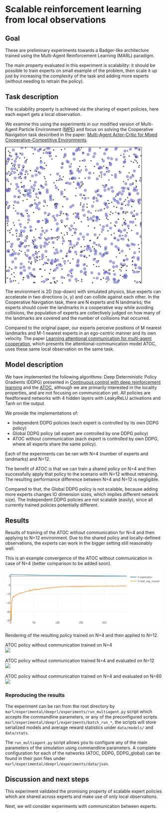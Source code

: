 # Scalable reinforcement learning from local observations


## Goal
These are preliminary experiments towards a Badger-like architecture trained using the Multi-Agent Reinforcement Learning (MARL) paradigm.

The main property evaluated in this experiment is scalability: it should be possible to train experts on small example of the problem, then scale it up just by increasing the complexity of the task and adding more experts (without needing to retrain the policy).

## Task description

The scalability property is achieved via the sharing of expert policies, here each expert gets a local observation. 

We examine this using the experiments in our modified version of Multi-Agent Particle Environment ([MPE](https://github.com/openai/multiagent-particle-envs)) and focus on solving the Cooperative Navigation task described in the paper: [Multi-Agent Actor-Critic for Mixed Cooperative-Competitive Environments](
https://arxiv.org/abs/1706.02275).

![Environment containing agents (blue) and landmarks (black)](images/env_small.png) 

The environment is 2D (top-down) with simulated physics, blue experts can accelerate in two directions (x, y) and can collide against each other.
In the Cooperative Navigation task, there are N experts and N landmarks; the experts should cover the landmarks in a cooperative way while avoiding collisions, the population of experts are collectively judged on how many of the landmarks are covered and the number of collisions that occurred.

Compared to the original paper, our experts perceive positions of M nearest landmarks and M-1 nearest experts in an ego-centric manner and its own velocity. The paper [Learning attentional communication for multi-agent cooperation](https://arxiv.org/abs/1805.07733), which presents the attentional-communication model ATOC, uses these same local observation on the same task.

## Model description

We have implemented the following algorithms: Deep Deterministic Policy Gradients (DDPG) presented in [Continuous control with deep reinforcement learning](https://arxiv.org/pdf/1509.02971.pdf) and the [ATOC](https://arxiv.org/abs/1805.07733), although we are primarily interested in the locality properties, and are not focusing on communication yet. All policies are feedforward networks with 4 hidden layers with LeakyReLU activations and Tanh on the output.

We provide the implementations of:

* Independent DDPG policies (each expert is controlled by its own DDPG policy)
* Global DDPG policy (all expert are controlled by one DDPG policy)
* ATOC without communication (each expert is controlled by own DDPG, where all experts share the same policy).

Each of the experiments can be ran with N=4 (number of experts and landmarks) and N=12.

The benefit of ATOC is that we can train a shared policy on N=4 and then successfully apply that policy to the scenario with N=12 without retraining. The resulting performance difference between N=4 and N=12 is negligible.

Compared to that, the Global DDPG policy is not scalable, because adding more experts changes IO dimension sizes, which implies different network size).
The Independent DDPG policies are not scalable (easily), since all currently trained policies potentially different.


## Results

Results of training of the ATOC without communication for N=4 and then applying to N=12 environment.
Due to the shared policy and locally-defined observations, the experts can work in the bigger setting still reasonably well. 

This is an example convergence of the ATOC without communication in case of N=4 (better comparison to be added soon).

![Exmaple convergence of the ATOC without communication learning on N=4](images/convergence_atoc_no_comm.png)

Rendering of the resulting policy trained on N=4 and then applied to N=12.

ATOC policy without communication trained on N=4   
<img src="images/atoc_no_comm_4_final.gif" width="350">

ATOC policy without communication trained N=4 and evaluated on N=12   
<img src="images/spread_no_comm12_agents.gif" width="350">

ATOC policy without communication trained on N=4 and evaluated on N=80   
<img src="images/spread_no_comm80_agents.gif" width="350">


### Reproducing the results

The experiment can be ran from the root directory by `marl/experimental/deeprl/experiments/run_multiagent.py` script which accepts the commandline parameters, or any of the preconfigured scripts `marl/experimental/deeprl/experiments/batch_run_*`, the scripts will store serialized models and average reward statistics under `data/models/` and `data/stats`.

The `run_multiagent.py` script allows you to configure any of the main parameters of the simulation using commandline parameters. A complete configuration for each of the networks (ATOC, DDPG, DDPG_global) can be found in their json files under `marl/experimental/deeprl/experiments/data/json`.

## Discussion and next steps

This experiment validated the promising property of scalable expert policies which are shared across experts and make use of only local observations.

Next, we will consider experiments with communication between experts.

